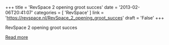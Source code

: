 +++
title = 'RevSpace 2 opening groot succes'
date = '2013-02-06T20:41:07'
categories = [ 
 'RevSpace' 
] 
link = 'https://revspace.nl/RevSpace_2_opening_groot_succes'
draft = 'False'
+++

<div class="mw-content-ltr mw-parser-output" dir="ltr" lang="en-GB"><p><a class="mw-selflink selflink">RevSpace 2 opening groot succes</a>
</p></div>

[Read more](https://revspace.nl/RevSpace_2_opening_groot_succes)